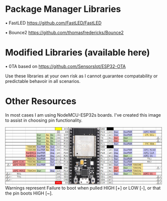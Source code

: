 # Package Manager Libraries

• FastLED https://github.com/FastLED/FastLED

• Bounce2 https://github.com/thomasfredericks/Bounce2


# Modified Libraries (available here)

• 0TA based on https://github.com/SensorsIot/ESP32-OTA

Use these libraries at your own risk as I cannot guarantee compatability or predictable behavoir in all scenarios.

# Other Resources

In most cases I am using NodeMCU-ESP32s boards. I've created this image to assist in choosing pin functionality.

![PREVIEW](ESP32.png)
Warnings represent Failure to boot when pulled HIGH [+] or LOW [-], or that the pin boots HIGH [~].
